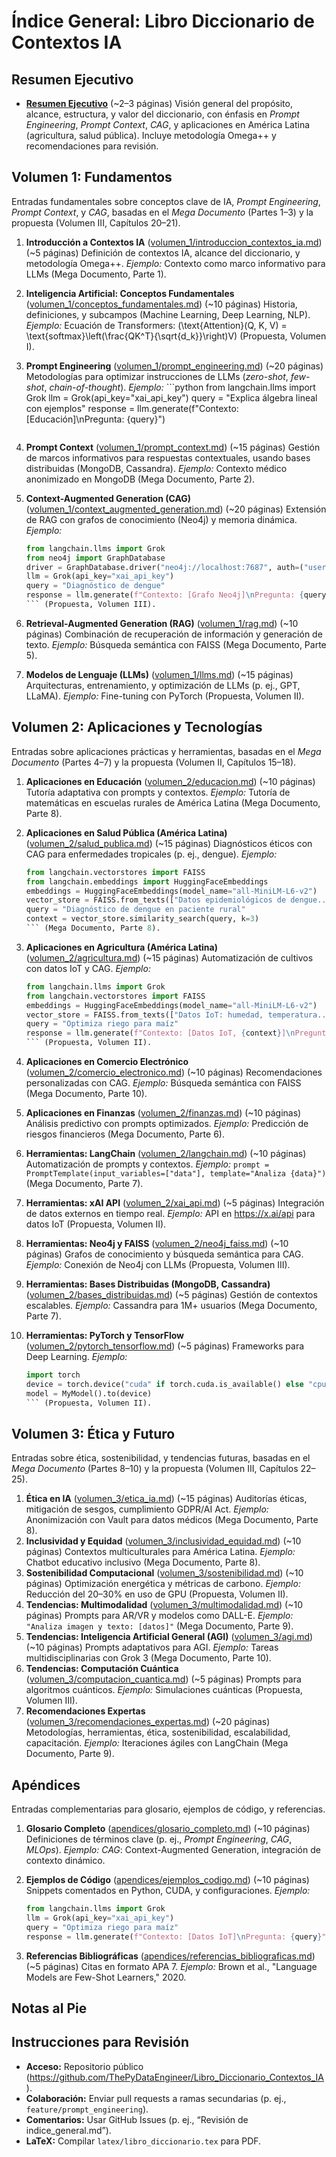 # Índice General: Libro Diccionario de Contextos IA

## Resumen Ejecutivo

- **[Resumen Ejecutivo](https://grok.com/chat/docs/resumen_ejecutivo.md)** (~2–3 páginas)
  Visión general del propósito, alcance, estructura, y valor del diccionario, con énfasis en *Prompt Engineering*, *Prompt Context*, *CAG*, y aplicaciones en América Latina (agricultura, salud pública). Incluye metodología Omega++ y recomendaciones para revisión.

## Volumen 1: Fundamentos

Entradas fundamentales sobre conceptos clave de IA, *Prompt Engineering*, *Prompt Context*, y *CAG*, basadas en el *Mega Documento* (Partes 1–3) y la propuesta (Volumen III, Capítulos 20–21).

1. **Introducción a Contextos IA** ([volumen_1/introduccion_contextos_ia.md](https://grok.com/chat/volumen_1/introduccion_contextos_ia.md)) (~5 páginas)
   Definición de contextos IA, alcance del diccionario, y metodología Omega++.
   *Ejemplo:* Contexto como marco informativo para LLMs (Mega Documento, Parte 1).

2. **Inteligencia Artificial: Conceptos Fundamentales** ([volumen_1/conceptos_fundamentales.md](https://grok.com/chat/volumen_1/conceptos_fundamentales.md)) (~10 páginas)
   Historia, definiciones, y subcampos (Machine Learning, Deep Learning, NLP).
   *Ejemplo:* Ecuación de Transformers: (\text{Attention}(Q, K, V) = \text{softmax}\left(\frac{QK^T}{\sqrt{d_k}}\right)V) (Propuesta, Volumen I).

3. **Prompt Engineering** ([volumen_1/prompt_engineering.md](https://grok.com/chat/volumen_1/prompt_engineering.md)) (~20 páginas)
   Metodologías para optimizar instrucciones de LLMs (*zero-shot*, *few-shot*, *chain-of-thought*).
   *Ejemplo:* ```python
   from langchain.llms import Grok
   llm = Grok(api_key="xai_api_key")
   query = "Explica álgebra lineal con ejemplos"
   response = llm.generate(f"Contexto: [Educación]\nPregunta: {query}")

   ```(Mega
   
   ```

4. **Prompt Context** ([volumen_1/prompt_context.md](https://grok.com/chat/volumen_1/prompt_context.md)) (~15 páginas)
   Gestión de marcos informativos para respuestas contextuales, usando bases distribuidas (MongoDB, Cassandra).
   *Ejemplo:* Contexto médico anonimizado en MongoDB (Mega Documento, Parte 2).

5. **Context-Augmented Generation (CAG)** ([volumen_1/context_augmented_generation.md](https://grok.com/chat/volumen_1/context_augmented_generation.md)) (~20 páginas)
   Extensión de RAG con grafos de conocimiento (Neo4j) y memoria dinámica.
   *Ejemplo:* 

   ~~~python
   from langchain.llms import Grok
   from neo4j import GraphDatabase
   driver = GraphDatabase.driver("neo4j://localhost:7687", auth=("user", "pass"))
   llm = Grok(api_key="xai_api_key")
   query = "Diagnóstico de dengue"
   response = llm.generate(f"Contexto: [Grafo Neo4j]\nPregunta: {query}")
   ``` (Propuesta, Volumen III).
   ~~~

6. **Retrieval-Augmented Generation (RAG)** ([volumen_1/rag.md](https://grok.com/chat/volumen_1/rag.md)) (~10 páginas)
   Combinación de recuperación de información y generación de texto.
   *Ejemplo:* Búsqueda semántica con FAISS (Mega Documento, Parte 5).

7. **Modelos de Lenguaje (LLMs)** ([volumen_1/llms.md](https://grok.com/chat/volumen_1/llms.md)) (~15 páginas)
   Arquitecturas, entrenamiento, y optimización de LLMs (p. ej., GPT, LLaMA).
   *Ejemplo:* Fine-tuning con PyTorch (Propuesta, Volumen II).

## Volumen 2: Aplicaciones y Tecnologías

Entradas sobre aplicaciones prácticas y herramientas, basadas en el *Mega Documento* (Partes 4–7) y la propuesta (Volumen II, Capítulos 15–18).

1. **Aplicaciones en Educación** ([volumen_2/educacion.md](https://grok.com/chat/volumen_2/educacion.md)) (~10 páginas)
   Tutoría adaptativa con prompts y contextos.
   *Ejemplo:* Tutoría de matemáticas en escuelas rurales de América Latina (Mega Documento, Parte 8).

2. **Aplicaciones en Salud Pública (América Latina)** ([volumen_2/salud_publica.md](https://grok.com/chat/volumen_2/salud_publica.md)) (~15 páginas)
   Diagnósticos éticos con CAG para enfermedades tropicales (p. ej., dengue).
   *Ejemplo:* 

   ~~~python
   from langchain.vectorstores import FAISS
   from langchain.embeddings import HuggingFaceEmbeddings
   embeddings = HuggingFaceEmbeddings(model_name="all-MiniLM-L6-v2")
   vector_store = FAISS.from_texts(["Datos epidemiológicos de dengue..."], embeddings)
   query = "Diagnóstico de dengue en paciente rural"
   context = vector_store.similarity_search(query, k=3)
   ``` (Mega Documento, Parte 8).
   ~~~

3. **Aplicaciones en Agricultura (América Latina)** ([volumen_2/agricultura.md](https://grok.com/chat/volumen_2/agricultura.md)) (~15 páginas)
   Automatización de cultivos con datos IoT y CAG.
   *Ejemplo:* 

   ~~~python
   from langchain.llms import Grok
   from langchain.vectorstores import FAISS
   embeddings = HuggingFaceEmbeddings(model_name="all-MiniLM-L6-v2")
   vector_store = FAISS.from_texts(["Datos IoT: humedad, temperatura..."], embeddings)
   query = "Optimiza riego para maíz"
   response = llm.generate(f"Contexto: [Datos IoT, {context}]\nPregunta: {query}")
   ``` (Propuesta, Volumen II).
   ~~~

4. **Aplicaciones en Comercio Electrónico** ([volumen_2/comercio_electronico.md](https://grok.com/chat/volumen_2/comercio_electronico.md)) (~10 páginas)
   Recomendaciones personalizadas con CAG.
   *Ejemplo:* Búsqueda semántica con FAISS (Mega Documento, Parte 10).

5. **Aplicaciones en Finanzas** ([volumen_2/finanzas.md](https://grok.com/chat/volumen_2/finanzas.md)) (~10 páginas)
   Análisis predictivo con prompts optimizados.
   *Ejemplo:* Predicción de riesgos financieros (Mega Documento, Parte 6).

6. **Herramientas: LangChain** ([volumen_2/langchain.md](https://grok.com/chat/volumen_2/langchain.md)) (~10 páginas)
   Automatización de prompts y contextos.
   *Ejemplo:* `prompt = PromptTemplate(input_variables=["data"], template="Analiza {data}")` (Mega Documento, Parte 7).

7. **Herramientas: xAI API** ([volumen_2/xai_api.md](https://grok.com/chat/volumen_2/xai_api.md)) (~5 páginas)
   Integración de datos externos en tiempo real.
   *Ejemplo:* API en https://x.ai/api para datos IoT (Propuesta, Volumen II).

8. **Herramientas: Neo4j y FAISS** ([volumen_2/neo4j_faiss.md](https://grok.com/chat/volumen_2/neo4j_faiss.md)) (~10 páginas)
   Grafos de conocimiento y búsqueda semántica para CAG.
   *Ejemplo:* Conexión de Neo4j con LLMs (Propuesta, Volumen III).

9. **Herramientas: Bases Distribuidas (MongoDB, Cassandra)** ([volumen_2/bases_distribuidas.md](https://grok.com/chat/volumen_2/bases_distribuidas.md)) (~5 páginas)
   Gestión de contextos escalables.
   *Ejemplo:* Cassandra para 1M+ usuarios (Mega Documento, Parte 7).

10. **Herramientas: PyTorch y TensorFlow** ([volumen_2/pytorch_tensorflow.md](https://grok.com/chat/volumen_2/pytorch_tensorflow.md)) (~5 páginas)
    Frameworks para Deep Learning.
    *Ejemplo:* 

    ~~~python
    import torch
    device = torch.device("cuda" if torch.cuda.is_available() else "cpu")
    model = MyModel().to(device)
    ``` (Propuesta, Volumen II).
    ~~~

## Volumen 3: Ética y Futuro

Entradas sobre ética, sostenibilidad, y tendencias futuras, basadas en el *Mega Documento* (Partes 8–10) y la propuesta (Volumen III, Capítulos 22–25).

1. **Ética en IA** ([volumen_3/etica_ia.md](https://grok.com/chat/volumen_3/etica_ia.md)) (~15 páginas)
   Auditorías éticas, mitigación de sesgos, cumplimiento GDPR/AI Act.
   *Ejemplo:* Anonimización con Vault para datos médicos (Mega Documento, Parte 8).
2. **Inclusividad y Equidad** ([volumen_3/inclusividad_equidad.md](https://grok.com/chat/volumen_3/inclusividad_equidad.md)) (~10 páginas)
   Contextos multiculturales para América Latina.
   *Ejemplo:* Chatbot educativo inclusivo (Mega Documento, Parte 8).
3. **Sostenibilidad Computacional** ([volumen_3/sostenibilidad.md](https://grok.com/chat/volumen_3/sostenibilidad.md)) (~10 páginas)
   Optimización energética y métricas de carbono.
   *Ejemplo:* Reducción del 20–30% en uso de GPU (Propuesta, Volumen II).
4. **Tendencias: Multimodalidad** ([volumen_3/multimodalidad.md](https://grok.com/chat/volumen_3/multimodalidad.md)) (~10 páginas)
   Prompts para AR/VR y modelos como DALL-E.
   *Ejemplo:* `"Analiza imagen y texto: [datos]"` (Mega Documento, Parte 9).
5. **Tendencias: Inteligencia Artificial General (AGI)** ([volumen_3/agi.md](https://grok.com/chat/volumen_3/agi.md)) (~10 páginas)
   Prompts adaptativos para AGI.
   *Ejemplo:* Tareas multidisciplinarias con Grok 3 (Mega Documento, Parte 10).
6. **Tendencias: Computación Cuántica** ([volumen_3/computacion_cuantica.md](https://grok.com/chat/volumen_3/computacion_cuantica.md)) (~5 páginas)
   Prompts para algoritmos cuánticos.
   *Ejemplo:* Simulaciones cuánticas (Propuesta, Volumen III).
7. **Recomendaciones Expertas** ([volumen_3/recomendaciones_expertas.md](https://grok.com/chat/volumen_3/recomendaciones_expertas.md)) (~20 páginas)
   Metodologías, herramientas, ética, sostenibilidad, escalabilidad, capacitación.
   *Ejemplo:* Iteraciones ágiles con LangChain (Mega Documento, Parte 9).

## Apéndices

Entradas complementarias para glosario, ejemplos de código, y referencias.

1. **Glosario Completo** ([apendices/glosario_completo.md](https://grok.com/chat/apendices/glosario_completo.md)) (~10 páginas)
   Definiciones de términos clave (p. ej., *Prompt Engineering*, *CAG*, *MLOps*).
   *Ejemplo:* *CAG*: Context-Augmented Generation, integración de contexto dinámico.

2. **Ejemplos de Código** ([apendices/ejemplos_codigo.md](https://grok.com/chat/apendices/ejemplos_codigo.md)) (~10 páginas)
   Snippets comentados en Python, CUDA, y configuraciones.
   *Ejemplo:* 

   ```python
   from langchain.llms import Grok
   llm = Grok(api_key="xai_api_key")
   query = "Optimiza riego para maíz"
   response = llm.generate(f"Contexto: [Datos IoT]\nPregunta: {query}")
   ```

3. **Referencias Bibliográficas** ([apendices/referencias_bibliograficas.md](https://grok.com/chat/apendices/referencias_bibliograficas.md)) (~5 páginas)
   Citas en formato APA 7.
   *Ejemplo:* Brown et al., "Language Models are Few-Shot Learners," 2020.

## Notas al Pie

[^1]: Brown et al., "Language Models are Few-Shot Learners," 2020.
[^2]: xAI, "API Documentation," https://x.ai/api, 2025.
[^3]: LangChain, "Prompt Engineering Framework," 2023.
[^4]: Jobin et al., "The Global Landscape of AI Ethics Guidelines," 2019.
[^5]: Green Software Foundation, "Carbon-Aware Computing," 2024.

## Instrucciones para Revisión

- **Acceso:** Repositorio público (https://github.com/ThePyDataEngineer/Libro_Diccionario_Contextos_IA).  
- **Colaboración:** Enviar pull requests a ramas secundarias (p. ej., `feature/prompt_engineering`).  
- **Comentarios:** Usar GitHub Issues (p. ej., “Revisión de indice_general.md”).  
- **LaTeX:** Compilar `latex/libro_diccionario.tex` para PDF.
